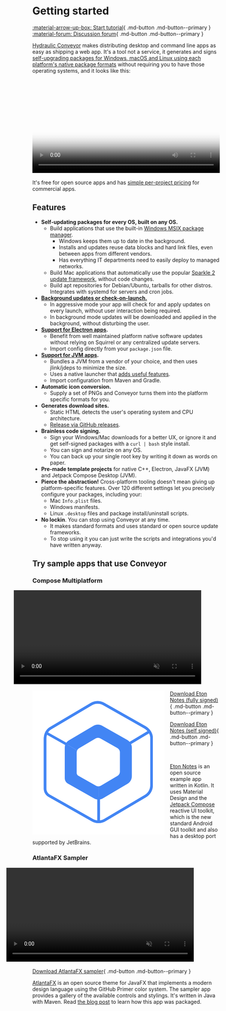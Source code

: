 # Getting started

[ :material-arrow-up-box: Start tutorial](tutorial/1-get-started.md){ .md-button .md-button--primary } [ :material-forum: Discussion forum](https://github.com/hydraulic-software/conveyor/discussions){ .md-button .md-button--primary }

[Hydraulic Conveyor](https://www.hydraulic.software) makes distributing desktop and command line apps as easy as shipping a web app. It's a tool not a service, it generates and signs [self-upgrading packages for Windows, macOS and Linux using each platform's native package formats](outputs.md) without requiring you to have those operating systems, and it looks like this:

<video width="100%" poster="https://conveyor.hydraulic.dev/assets/promo.jpg" controls><source src="https://conveyor.hydraulic.dev/assets/promo.mp4" type="video/mp4"></video>

It's free for open source apps and has [simple per-project pricing](https://www.hydraulic.software/pricing.html) for commercial apps.

## Features

* **Self-updating packages for every OS, built on any OS.**
    * Build applications that use the built-in [Windows MSIX package manager](outputs.md).
        * Windows keeps them up to date in the background.
        * Installs and updates reuse data blocks and hard link files, even between apps from different vendors.
        * Has everything IT departments need to easily deploy to managed networks.
    * Build Mac applications that automatically use the popular [Sparkle 2 update framework](https://sparkle-project.org/), without code changes.
    * Build apt repositories for Debian/Ubuntu, tarballs for other distros. Integrates with systemd for servers and cron jobs.
* **[Background updates or check-on-launch.](configs/index.md#update-modes)**
    * In aggressive mode your app will check for and apply updates on every launch, without user interaction being required.
    * In background mode updates will be downloaded and applied in the background, without disturbing the user.
* **[Support for Electron apps](configs/electron.md).**
    * Benefit from well maintained platform native software updates without relying on Squirrel or any centralized update servers.
    * Import config directly from your `package.json` file.
* **[Support for JVM apps](configs/jvm.md).**
    * Bundles a JVM from a vendor of your choice, and then uses jlink/jdeps to minimize the size.
    * Uses a native launcher that [adds useful features](configs/jvm.md#launcher-features).
    * Import configuration from Maven and Gradle.
* **Automatic icon conversion.**
    * Supply a set of PNGs and Conveyor turns them into the platform specific formats for you. 
* **Generates download sites.**
    * Static HTML detects the user's operating system and CPU architecture.
    * [Release via GitHub releases](configs/download-pages#publishing-through-github).
* **Brainless code signing.**
    * Sign your Windows/Mac downloads for a better UX, or ignore it and get self-signed packages with a `curl | bash` style install.    
    * You can sign and notarize on any OS. 
    * You can back up your single root key by writing it down as words on paper.
* **Pre-made template projects** for native C++, Electron, JavaFX (JVM) and Jetpack Compose Desktop (JVM).
* **Pierce the abstraction!** Cross-platform tooling doesn't mean giving up platform-specific features. Over 120 different settings let you precisely configure your packages, including your:
    * Mac `Info.plist` files.
    * Windows manifests.
    * Linux `.desktop` files and package install/uninstall scripts.
* **No lockin**. You can stop using Conveyor at any time.
    * It makes standard formats and uses standard or open source update frameworks. 
    * To stop using it you can just write the scripts and integrations you'd have written anyway. 

## Try sample apps that use Conveyor

### Compose Multiplatform

<video width="100%" playsinline autoplay muted loop style="margin-left: -50px"><source src="https://www.hydraulic.software/assets/images/video/Eton.mp4" type="video/mp4"></video>

<img src="images/compose-multiplatform.svg" style="float: left; padding-right: 1em"></img>

[Download Eton Notes (fully signed)](https://downloads.hydraulic.dev/eton-sample/download.html){ .md-button .md-button--primary }

[Download Eton Notes (self signed)](https://downloads.hydraulic.dev/eton-sample/selfsigned/download.html){ .md-button .md-button--primary }

<br style="clear: right" />

[Eton Notes](https://github.com/hydraulic-software/eton-desktop) is an open source example app written in Kotlin. It uses Material Design and the [Jetpack Compose](https://www.jetbrains.com/lp/compose-desktop/) reactive UI toolkit, which is the new standard Android GUI toolkit and also has a desktop port supported by JetBrains.

### AtlantaFX Sampler

<video width="100%" playsinline autoplay muted loop style="margin-left: -70px"><source type="video/mp4" src="https://www.hydraulic.software/assets/images/video/AtlantaFX-1.1.mp4"/></video>

[Download AtlantaFX sampler](https://downloads.hydraulic.dev/atlantafx/sampler/download.html){ .md-button .md-button--primary }

[AtlantaFX](https://github.com/mkpaz/atlantafx) is an open source theme for JavaFX that implements a modern design language using the GitHub Primer color system. The sampler app provides a gallery of the available controls and stylings. It's written in Java with Maven. Read [the blog post](https://hydraulic.software/blog/3-atlantafx-sampler.html) to learn how this app was packaged.
